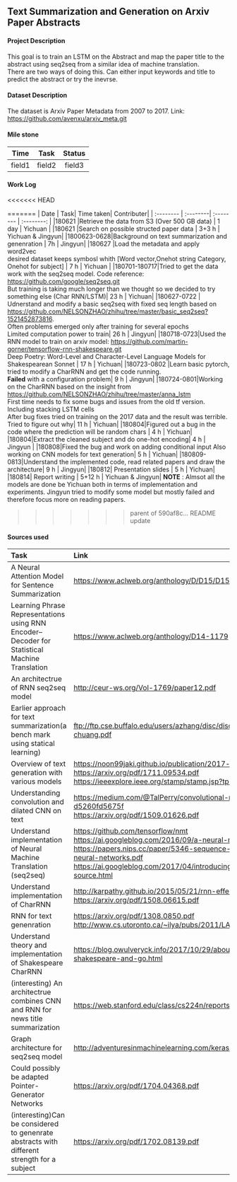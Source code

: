 ## Text Summarization and Generation on Arxiv Paper Abstracts

#### Project Description
This goal is to train an LSTM on the Abstract and map the paper title to the abstract using seq2seq from a similar idea of machine translation.  
There are two ways of doing this. Can either input keywords and title to predict the abstract or try the inevrse.

#### Dataset Description
The dataset is Arxiv Paper Metadata from 2007 to 2017. 
Link: https://github.com/avenxu/arxiv_meta.git


#### Mile stone
| Time      |     Task  |   Status   |
| :--------: | :--------:| :------:     |
| field1      |   field2  |  field3      |



#### Work Log
<<<<<<< HEAD

=======
| Date      |      Task|      Time taken|  Contributer|
| :-------- | :--------|  :--------     | :--------:  |
|180621     |Retrieve the data from S3 (Over 500 GB data) | 1 day | Yichuan |
|180621     |Search on possible structed paper data       | 3+3 h | Yichuan & Jingyun|
|1800623-0628|Background on text summarization and genenration | 7h | Jingyun|
|180627     |Load the metadata and apply word2vec     <br> desired dataset keeps symbosl whith [Word vector,Onehot string Category, Onehot for subject]   | 7 h    | Yichuan |
|180701-180717|Tried to get the data work with the seq2seq model. Code reference: https://github.com/google/seq2seq.git <br> But training is taking much longer than we thought so we decided to try something else (Char RNN/LSTM)| 23 h | Yichuan|
|180627-0722    | Udnerstand and modify a basic seq2seq with fixed seq length based on https://github.com/NELSONZHAO/zhihu/tree/master/basic_seq2seq?1521452873816. <br> Often problems emerged only after training for several epochs <br> Limited computation power to train| 26 h | Jingyun|
|180718-0723|Used the RNN model to train on arxiv model: https://github.com/martin-gorner/tensorflow-rnn-shakespeare.git <br> Deep Poetry: Word-Level and Character-Level Language Models for Shakespearean Sonnet | 17 h | Yichuan|
|180723-0802 |Learn basic pytorch, tried to modify a CharRNN and get the code running. <br> **Failed** with a configuration problem| 9 h | Jingyun|
|180724-0801|Working on the CharRNN based on the insight from https://github.com/NELSONZHAO/zhihu/tree/master/anna_lstm <br> First time needs to fix some bugs and issues from the old tf version. Including stacking LSTM cells <br> After bug fixes tried on training on the 2017 data and the result was terrible. Tried to figure out why| 11 h | Yichuan|
|180804|Figured out a bug in the code where the prediction will be random chars | 4 h | Yichuan|
|180804|Extract the cleaned subject and do one-hot encoding| 4 h | Jingyun | 
|180808|Fixed the bug and work on adding conditional input Also working on CNN models for text generation| 5 h | Yichuan|
|180809-0813|Understand the implemented code, read related papers and draw the architecture| 9 h | Jingyun|
|180812| Presentation slides | 5 h | Yichuan|
|180814| Report writing | 5+12 h | Yichuan & Jingyun|
**NOTE** : Almsot all the models are done be Yichuan both in terms of implementation and experiments. Jingyun tried to modify some model but mostly failed and therefore focus more on reading papers. 
>>>>>>> parent of 590af8c... README update


#### Sources used
| Task       |     Link |  
| :-------- | :--------|
| A Neural Attention Model for Sentence Summarization    |   https://www.aclweb.org/anthology/D/D15/D15-1044.pdf | 
|Learning Phrase Representations using RNN Encoder–Decoder for Statistical Machine Translation|https://www.aclweb.org/anthology/D14-1179 | 
|An architectrue of RNN seq2seq model |http://ceur-ws.org/Vol-1769/paper12.pdf |
|Earlier approach for text summarization(a bench mark using statical learning)|ftp://ftp.cse.buffalo.edu/users/azhang/disc/disc01/cd1/out/papers/sigir/p152-chuang.pdf |
| Overview of text generation with various models |  https://noon99jaki.github.io/publication/2017-text-gen.pdf <br>  https://arxiv.org/pdf/1711.09534.pdf <br> https://ieeexplore.ieee.org/stamp/stamp.jsp?tp=&arnumber=7944061 |
| Understanding convolution and dilated CNN on text | https://medium.com/@TalPerry/convolutional-methods-for-text-d5260fd5675f <br> https://arxiv.org/pdf/1509.01626.pdf|
| Understand implementation of Neural Machine Translation (seq2seq) | https://github.com/tensorflow/nmt  <br> https://ai.googleblog.com/2016/09/a-neural-network-for-machine.html <br> https://papers.nips.cc/paper/5346-sequence-to-sequence-learning-with-neural-networks.pdf <br> https://ai.googleblog.com/2017/04/introducing-tf-seq2seq-open-source.html |
| Understand implementation of CharRNN | http://karpathy.github.io/2015/05/21/rnn-effectiveness/ <br> https://arxiv.org/pdf/1508.06615.pdf| 
| RNN for text genenration | https://arxiv.org/pdf/1308.0850.pdf <br> http://www.cs.utoronto.ca/~ilya/pubs/2011/LANG-RNN.pdf|
| Understand theory and implementation of Shakespeare CharRNN |https://blog.owulveryck.info/2017/10/29/about-recurrent-neural-network-shakespeare-and-go.html |
|(interesting) An architectrue combines CNN and RNN for news title summarization |https://web.stanford.edu/class/cs224n/reports/2760356.pdf |
| Graph architecture for seq2seq model  |  http://adventuresinmachinelearning.com/keras-lstm-tutorial/ |
|Could possibly be adapted Pointer-Generator Networks| https://arxiv.org/pdf/1704.04368.pdf |
|(interesting)Can be considered to genenrate abstracts with different strength for a subject|https://arxiv.org/pdf/1702.08139.pdf |



